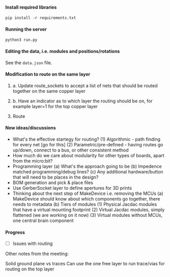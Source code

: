 #### Install required libraries

`pip install -r requirements.txt`

#### Running the server

`python3 run.py`

#### Editing the data, i.e. modules and positions/rotations

See the `data.json` file.


#### Modification to route on the same layer

1. a. Update route_sockets to accept a list of nets that should be routed together on the same copper layer
1. b. Have an indicator as to which layer the routing should be on, for example layer=1 for the top copper layer

2. Route 

#### New ideas/discussions

- What's the effective startegy for routing? 
    (1) Algorithmic - path finding for every net [go for this]
    (2) Parametric/pre-defined - having routes go up/down, connect to a bus, or other consistent method
- How much do we care about modularity for other types of boards, apart from the micro:bit?
- Programming layer
    (a) What's the approach going to be
    (b) Impedence matched programming/debug lines? 
    (c) Any additional hardware/button that will need to be places in the design?
- BOM generation and pick & place files
- Use GerberSocket layer to define apertures for 3D prints
- Thinking about the next step of MakeDevice i.e. removing the MCUs
    (a) MakeDevice should know about which components go together, there needs to metadata
    (b) Tiers of modules
        (1) Physical Jacdac modules that have a virtual mounting footprint
        (2) Virtual Jacdac modules, simply flattened (we are working on it now)
        (3) Virtual modules without MCUs, one central brain component



#### Progress
- [ ] Issues with routing 

Other notes from the meeting:

Solid ground plane vs traces
Can use the one free layer to run trace/vias for routing on the top layer


